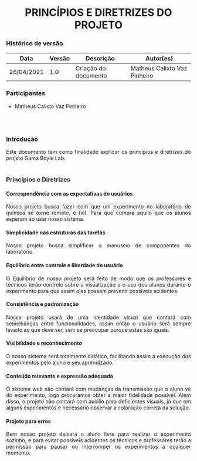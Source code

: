 # <center> PRINCÍPIOS E DIRETRIZES DO PROJETO

### Histórico de versão

|Data | Versão | Descrição | Autor(es)|
| -- | -- | -- | -- |
| 26/04/2021 | 1.0 | Criação do documento | Matheus Calixto Vaz Pinheiro |

### Participantes

* Matheus Calixto Vaz Pinheiro

<br><br>

### Introdução

<div align="justify"> Este documento tem como finalidade explicar os princípios e diretrizes do projeto Gama Boyle Lab.
</div><br>

### Princípios e Diretrizes


#### Correspondência com as expectativas do usuários

<div align ="justify"> Nosso projeto busca fazer com que um experimento no laboratório de química se torne remoto, e fiel. Para que cumpra aquilo  que os alunos esperam ao usar nosso sistema.
</div>

#### Simplicidade nas estruturas das tarefas

<div align ="justify"> Nosso projeto busca simplificar o manuseio de componentes do laboratório. </div>

#### Equilíbrio entre controle e liberdade do usuário

<div align ="justify"> O Equilíbrio de nosso projeto será feito de modo que os professores e técnicos terão controle sobre a visualização e o uso dos alunos durante o experimento para que assim eles possam prevenir possíveis acidentes.</div>

#### Consistência e padronização

<div align ="justify"> Nosso projeto usará de uma identidade visual que contará com semelhanças entre funcionalidades, assim então o usuário será sempre levado ao que deve ser, sem se preocupar porque estas são iguais.</div>

#### Visibilidade e reconhecimento

<div align ="justify"> O nosso sistema será totalmente didático, facilitando assim a execução dos experimentos pelo aluno e seu aprendizado. </div>

#### Conteúdo relevante e expressão adequada

<div align ="justify"> O sistema web não contará com mudanças da transmissão que o aluno vê do experimento, logo procuramos obter a maior fidelidade possível. Além disso, o projeto não contará com auxilio para deficientes visuais, já que em alguns experimentos é necessário observar a coloração correta da solução. </div>

#### Projeto para erros

<div align ="justify"> Bem nosso projeto deixará o aluno livre para realizar o experimento sozinho, e para evitar possíveis acidentes os técnicos e professores terão a permissão para pausar ou interromper os experimentos a qualquer momento. </div>
